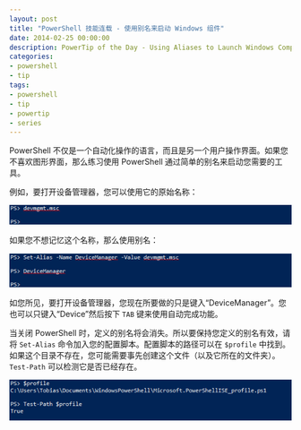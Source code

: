 ```yaml
---
layout: post
title: "PowerShell 技能连载 - 使用别名来启动 Windows 组件"
date: 2014-02-25 00:00:00
description: PowerTip of the Day - Using Aliases to Launch Windows Components
categories:
- powershell
- tip
tags:
- powershell
- tip
- powertip
- series
---
```

PowerShell 不仅是一个自动化操作的语言，而且是另一个用户操作界面。如果您不喜欢图形界面，那么练习使用 PowerShell 通过简单的别名来启动您需要的工具。

例如，要打开设备管理器，您可以使用它的原始名称：

![](/img/2014-02-25-using-aliases-to-launch-windows-components-001.png)

如果您不想记忆这个名称，那么使用别名：

![](/img/2014-02-25-using-aliases-to-launch-windows-components-002.png)

如您所见，要打开设备管理器，您现在所要做的只是键入“DeviceManager”。您也可以只键入“Device”然后按下 `TAB` 键来使用自动完成功能。

当关闭 PowerShell 时，定义的别名将会消失。所以要保持您定义的别名有效，请将 `Set-Alias` 命令加入您的配置脚本。配置脚本的路径可以在 `$profile` 中找到。如果这个目录不存在，您可能需要事先创建这个文件（以及它所在的文件夹）。`Test-Path` 可以检测它是否已经存在。

![](/img/2014-02-25-using-aliases-to-launch-windows-components-003.png)

<!--本文国际来源：[Using Aliases to Launch Windows Components](http://community.idera.com/powershell/powertips/b/tips/posts/using-aliases-to-launch-windows-components)-->
